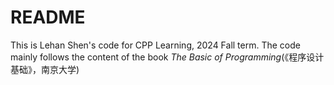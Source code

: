 # README
This is Lehan Shen's code for CPP Learning, 2024 Fall term.
The code mainly follows the content of the book _The Basic of Programming_(《程序设计基础》，南京大学)

